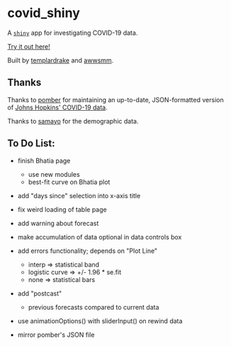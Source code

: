 # covid_shiny

A [`shiny`](https://github.com/rstudio/shiny) app for investigating COVID-19 data.

[Try it out here!](https://awwsmm.shinyapps.io/covid_explorer)

Built by [templardrake](https://github.com/templardrake) and [awwsmm](https://github.com/awwsmm).

## Thanks

Thanks to [pomber](https://github.com/pomber/covid19) for maintaining an up-to-date, JSON-formatted version of [Johns Hopkins' COVID-19 data](https://github.com/CSSEGISandData/COVID-19).

Thanks to [samayo](https://github.com/samayo) for the demographic data.

## To Do List:

- finish Bhatia page
    - use new modules
    - best-fit curve on Bhatia plot

- add "days since" selection into x-axis title

- fix weird loading of table page

- add warning about forecast

- make accumulation of data optional in data controls box

- add errors functionality; depends on "Plot Line"
    - interp => statistical band
    - logistic curve => +/- 1.96 * se.fit
    - none => statistical bars

- add "postcast"
    - previous forecasts compared to current data

- use animationOptions() with sliderInput() on rewind data

- mirror pomber's JSON file
